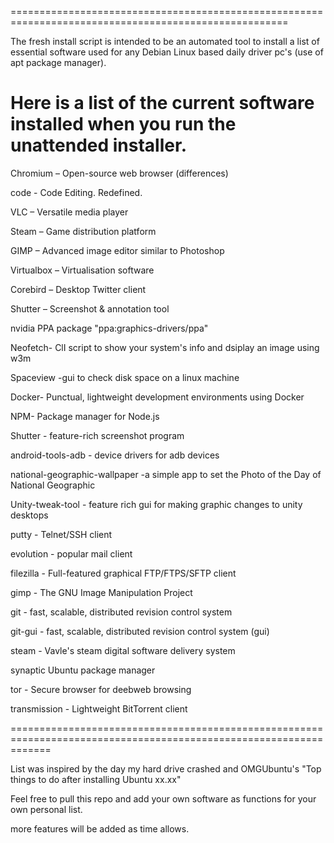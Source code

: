 ======================================================================================================

The fresh install script is intended to be an automated tool to 
install a list of essential software used for any Debian Linux based 
daily driver pc's (use of apt package manager). 


Here is a list of the current software installed when you run the unattended 
installer. 
====================================================================================================

Chromium – Open-source web browser (differences)   

code - Code Editing. Redefined. 

VLC – Versatile media player

Steam – Game distribution platform

GIMP – Advanced image editor similar to Photoshop

Virtualbox – Virtualisation software

Corebird – Desktop Twitter client

Shutter – Screenshot & annotation tool

nvidia PPA package "ppa:graphics-drivers/ppa" 

Neofetch- ClI script to show your system's info and dsiplay an image using w3m

Spaceview -gui to check disk space on a linux machine 

Docker- Punctual, lightweight development environments using Docker

NPM- Package manager for Node.js

Shutter - feature-rich screenshot program

android-tools-adb - device drivers for adb devices 

national-geographic-wallpaper -a simple app to set the Photo of the Day of National Geographic 

Unity-tweak-tool - feature rich gui for making graphic changes to unity desktops

putty - Telnet/SSH client

evolution - popular mail client 

filezilla - Full-featured graphical FTP/FTPS/SFTP client

gimp - The GNU Image Manipulation Project

git - fast, scalable, distributed revision control system 

git-gui -  fast, scalable, distributed revision control system (gui)

steam - Vavle's steam digital software delivery system 

synaptic Ubuntu package manager

tor - Secure browser for deebweb browsing

transmission - Lightweight BitTorrent client

===================================================================================================================

List was inspired by the day my hard drive crashed and OMGUbuntu's  "Top things to do after installing Ubuntu xx.xx" 

Feel free to pull this repo and add your own software as functions for your own personal list. 

more features will be added as time allows. 


